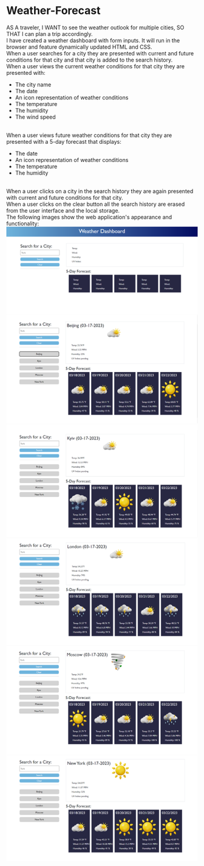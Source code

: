 # Weather-Forecast

AS A traveler, I WANT to see the weather outlook for multiple cities, SO THAT I can plan a trip accordingly.
<br>
I have created a weather dashboard with form inputs. It will run in the browser and feature dynamically updated HTML and CSS.
<br>
When a user searches for a city they are presented with current and future conditions for that city and that city is added to the search history. 
<br>
When a user views the current weather conditions for that city they are presented with:
<ul>
<li>
The city name
</li>
<li>
The date
</li>
<li>
An icon representation of weather conditions
</li>
<li>
The temperature
</li>
<li>
The humidity
</li>
<li>
The wind speed
</li>
</ul>

<br>
When a user views future weather conditions for that city they are presented with a 5-day forecast that displays:
<ul>
<li>
The date
</li>
<li>
An icon representation of weather conditions
</li>
<li>
The temperature
</li>
<li>
The humidity
</li>
</ul>

<br>
When a user clicks on a city in the search history they are again presented with current and future conditions for that city. 
<br>
When a user clicks on the clear button all the search history are erased from the user interface and the local storage.

<br>
The following images show the web application's appearance and functionality:

<img src="./assets/Images/screenshot/screenshot1.PNG" alt="screenshot of the user interface1">
<img src="./assets/Images/screenshot/screenshot2.PNG" alt="screenshot of the user interface2">
<img src="./assets/Images/screenshot/screenshot3.PNG" alt="screenshot of the user interface3">
<img src="./assets/Images/screenshot/screenshot4.PNG" alt="screenshot of the user interface4">
<img src="./assets/Images/screenshot/screenshot5.PNG" alt="screenshot of the user interface5">
<img src="./assets/Images/screenshot/screenshot6.PNG" alt="screenshot of the user interface6">
